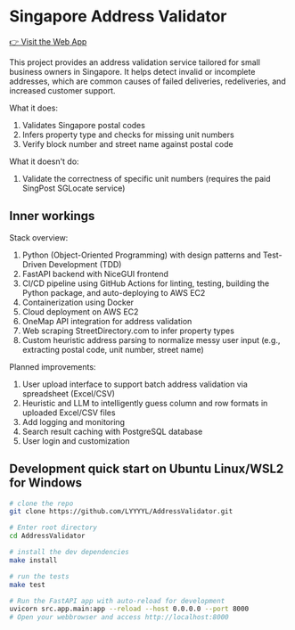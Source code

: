 # Singapore Address Validator

[👉 Visit the Web App](https://54.253.236.7/)

This project provides an address validation service tailored for small business owners in Singapore.
It helps detect invalid or incomplete addresses, which are common causes of failed deliveries, redeliveries, and increased customer support.

What it does:
1. Validates Singapore postal codes
2. Infers property type and checks for missing unit numbers
3. Verify block number and street name against postal code

What it doesn't do:
1. Validate the correctness of specific unit numbers (requires the paid SingPost SGLocate service)

## Inner workings
Stack overview:
1. Python (Object-Oriented Programming) with design patterns and Test-Driven Development (TDD)
2. FastAPI backend with NiceGUI frontend
3. CI/CD pipeline using GitHub Actions for linting, testing, building the Python package, and auto-deploying to AWS EC2
4. Containerization using Docker
5. Cloud deployment on AWS EC2
6. OneMap API integration for address validation
7. Web scraping StreetDirectory.com to infer property types
8. Custom heuristic address parsing to normalize messy user input (e.g., extracting postal code, unit number, street name)


Planned improvements:
1. User upload interface to support batch address validation via spreadsheet (Excel/CSV)
2. Heuristic and LLM to intelligently guess column and row formats in uploaded Excel/CSV files
3. Add logging and monitoring
4. Search result caching with PostgreSQL database
5. User login and customization

## Development quick start on Ubuntu Linux/WSL2 for Windows

```bash
# clone the repo
git clone https://github.com/LYYYYL/AddressValidator.git

# Enter root directory
cd AddressValidator

# install the dev dependencies
make install

# run the tests
make test

# Run the FastAPI app with auto-reload for development
uvicorn src.app.main:app --reload --host 0.0.0.0 --port 8000
# Open your webbrowser and access http://localhost:8000

```
